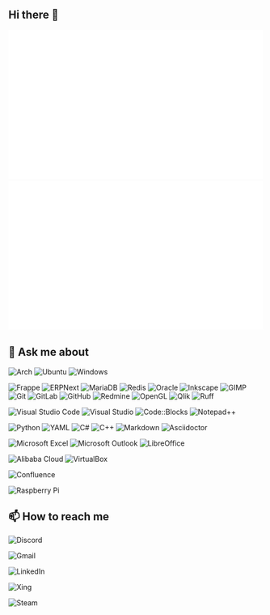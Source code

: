 ## Hi there 👋

<!--
**Mutantpenguin/Mutantpenguin** is a ✨ _special_ ✨ repository because its `README.md` (this file) appears on your GitHub profile.

Here are some ideas to get you started:

- 🔭 I’m currently working on ...
- 🌱 I’m currently learning ...
- 👯 I’m looking to collaborate on ...
- 🤔 I’m looking for help with ...
- 💬 Ask me about ...
- 📫 How to reach me: ...
- 😄 Pronouns: ...
- ⚡ Fun fact: ...
-->

![](https://raw.githubusercontent.com/Mutantpenguin/github-stats/master/generated/overview.svg#gh-dark-mode-only)
![](https://raw.githubusercontent.com/Mutantpenguin/github-stats/master/generated/languages.svg#gh-dark-mode-only)

## 💬 Ask me about

![Arch](https://img.shields.io/badge/Arch%20Linux-1793D1.svg?style=for-the-badge&logo=Arch-Linux&logoColor=white)
![Ubuntu](https://img.shields.io/badge/Ubuntu-E95420.svg?style=for-the-badge&logo=Ubuntu&logoColor=white)
![Windows](https://img.shields.io/badge/Windows-0078D4.svg?style=for-the-badge&logo=Windows&logoColor=white)

![Frappe](https://img.shields.io/badge/Frappe-0089FF.svg?style=for-the-badge&logo=Frappe&logoColor=white)
![ERPNext](https://img.shields.io/badge/ERPNext-0089FF.svg?style=for-the-badge&logo=ERPNext&logoColor=white)
![MariaDB](https://img.shields.io/badge/MariaDB-003545.svg?style=for-the-badge&logo=MariaDB&logoColor=white)
![Redis](https://img.shields.io/badge/Redis-FF4438.svg?style=for-the-badge&logo=Redis&logoColor=white)
![Oracle](https://img.shields.io/badge/Oracle-F80000.svg?style=for-the-badge&logo=Oracle&logoColor=white)
![Inkscape](https://img.shields.io/badge/Inkscape-000000.svg?style=for-the-badge&logo=Inkscape&logoColor=white)
![GIMP](https://img.shields.io/badge/GIMP-5C5543.svg?style=for-the-badge&logo=GIMP&logoColor=white)
![Git](https://img.shields.io/badge/Git-F05032.svg?style=for-the-badge&logo=Git&logoColor=white)
![GitLab](https://img.shields.io/badge/GitLab-FC6D26.svg?style=for-the-badge&logo=GitLab&logoColor=white)
![GitHub](https://img.shields.io/badge/GitHub-181717.svg?style=for-the-badge&logo=GitHub&logoColor=white)
![Redmine](https://img.shields.io/badge/Redmine-B32024.svg?style=for-the-badge&logo=Redmine&logoColor=white)
![OpenGL](https://img.shields.io/badge/OpenGL-5586A4.svg?style=for-the-badge&logo=OpenGL&logoColor=white)
![Qlik](https://img.shields.io/badge/Qlik-009848.svg?style=for-the-badge&logo=Qlik&logoColor=white)
![Ruff](https://img.shields.io/badge/Ruff-D7FF64.svg?style=for-the-badge&logo=ruff&logoColor=black)

![Visual Studio Code](https://img.shields.io/badge/Visual%20Studio%20Code-007ACC.svg?style=for-the-badge&logo=Visual-Studio-Code&logoColor=white)
![Visual Studio](https://img.shields.io/badge/Visual%20Studio-5C2D91.svg?style=for-the-badge&logo=Visual-Studio&logoColor=white)
![Code::Blocks](https://img.shields.io/badge/Code::Blocks-41AD48.svg?style=for-the-badge&logo=Code::Blocks&logoColor=white)
![Notepad++](https://img.shields.io/badge/Notepad++-90E59A.svg?style=for-the-badge&logo=Notepad++&logoColor=black)

![Python](https://img.shields.io/badge/Python-3776AB.svg?style=for-the-badge&logo=Python&logoColor=white)
![YAML](https://img.shields.io/badge/YAML-CB171E.svg?style=for-the-badge&logo=YAML&logoColor=white)
![C#](https://img.shields.io/badge/C%23-512BD4.svg?style=for-the-badge&logo=C%23&logoColor=white)
![C++](https://img.shields.io/badge/C++-00599C.svg?style=for-the-badge&logo=C++&logoColor=white)
![Markdown](https://img.shields.io/badge/Markdown-000000.svg?style=for-the-badge&logo=Markdown&logoColor=white)
![Asciidoctor](https://img.shields.io/badge/Asciidoctor-E40046.svg?style=for-the-badge&logo=Asciidoctor&logoColor=white)

![Microsoft Excel](https://img.shields.io/badge/Microsoft%20Excel-217346.svg?style=for-the-badge&logo=Microsoft-Excel&logoColor=white)
![Microsoft Outlook](https://img.shields.io/badge/Microsoft%20Outlook-0078D4.svg?style=for-the-badge&logo=Microsoft-Outlook&logoColor=white)
![LibreOffice](https://img.shields.io/badge/LibreOffice-18A303.svg?style=for-the-badge&logo=LibreOffice&logoColor=white)

![Alibaba Cloud](https://img.shields.io/badge/Alibaba%20Cloud-FF6A00.svg?style=for-the-badge&logo=Alibaba-Cloud&logoColor=white)
![VirtualBox](https://img.shields.io/badge/VirtualBox-183A61.svg?style=for-the-badge&logo=VirtualBox&logoColor=white)

![Confluence](https://img.shields.io/badge/Confluence-172B4D.svg?style=for-the-badge&logo=Confluence&logoColor=white)

![Raspberry Pi](https://img.shields.io/badge/Raspberry%20Pi-A22846.svg?style=for-the-badge&logo=Raspberry-Pi&logoColor=white)

## 📫 How to reach me
![Discord](https://img.shields.io/badge/Discord-5865F2.svg?style=for-the-badge&logo=Discord&logoColor=white)

![Gmail](https://img.shields.io/badge/Gmail-EA4335.svg?style=for-the-badge&logo=Gmail&logoColor=white)

![LinkedIn](https://img.shields.io/badge/LinkedIn-0A66C2.svg?style=for-the-badge&logo=LinkedIn&logoColor=white)

![Xing](https://img.shields.io/badge/Xing-006567.svg?style=for-the-badge&logo=Xing&logoColor=white)

![Steam](https://img.shields.io/badge/Steam-000000.svg?style=for-the-badge&logo=Steam&logoColor=white)
